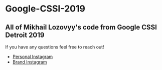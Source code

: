# Google-CSSI-2019

## All of Mikhail Lozovyy's code from Google CSSI Detroit 2019
If you have any questions feel free to reach out!

- [Personal Instagram](http://www.instagram.com/MLozyy)
- [Brand Instagram](http://www.instagram.com/LzCtrl)
